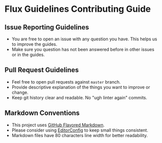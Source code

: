 # Flux Guidelines Contributing Guide

## Issue Reporting Guidelines

 * You are free to open an issue with any question you have. This helps us to improve the guides.
 * Make sure you question has not been answered before in other issues or in the guides.

## Pull Request Guidelines

 * Feel free to open pull requests against `master` branch.
 * Provide descriptive explanation of the things you want to improve or change.
 * Keep git history clear and readable. No "ugh linter again" commits.

## Markdown Conventions

 * This project uses [GitHub Flavored Markdown][1].
 * Please consider using [EditorConfig][2] to keep small things consistent.
 * Markdown files have 80 characters line width for better readability.

 [1]: https://guides.github.com/features/mastering-markdown/
 [2]: http://editorconfig.org
